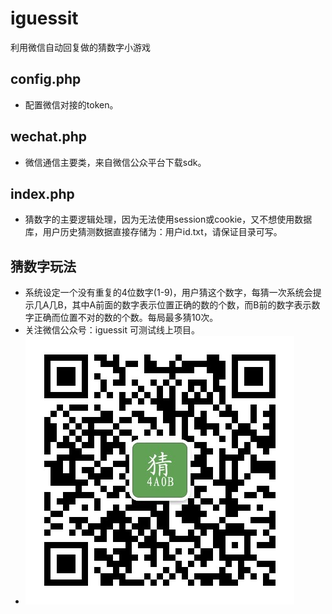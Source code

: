 # iguessit
利用微信自动回复做的猜数字小游戏
## config.php
* 配置微信对接的token。

## wechat.php
* 微信通信主要类，来自微信公众平台下载sdk。

## index.php
* 猜数字的主要逻辑处理，因为无法使用session或cookie，又不想使用数据库，用户历史猜测数据直接存储为：用户id.txt，请保证目录可写。

## 猜数字玩法
* 系统设定一个没有重复的4位数字(1-9)，用户猜这个数字，每猜一次系统会提示几A几B，其中A前面的数字表示位置正确的数的个数，而B前的数字表示数字正确而位置不对的数的个数。每局最多猜10次。
* 关注微信公众号：iguessit 可测试线上项目。
* <img src="https://github.com/zzdi/iguessit/blob/master/qrcode.jpg" />
